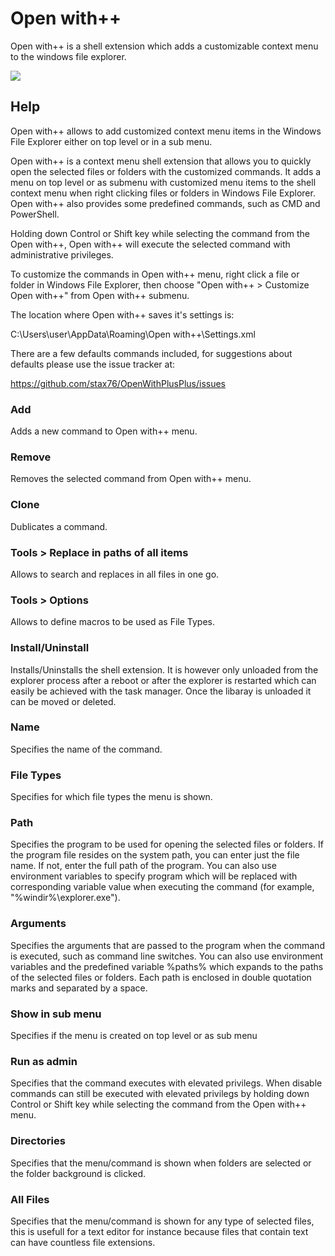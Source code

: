 # Open with++

Open with++ is a shell extension which adds a customizable context menu to the windows file explorer.

![](https://raw.githubusercontent.com/stax76/OpenWithPlusPlus/master/OpenWithPlusPlus.png)

## Help

Open with++ allows to add customized context menu items in the Windows File Explorer either on top level or in a sub menu.

Open with++ is a context menu shell extension that allows you to quickly open the selected files or folders with the customized commands. It adds a menu on top level or as submenu with customized menu items to the shell context menu when right clicking files or folders in Windows File Explorer. Open with++ also provides some predefined commands, such as CMD and PowerShell.

Holding down Control or Shift key while selecting the command from the Open with++, Open with++ will execute the selected command with administrative privileges.

To customize the commands in Open with++ menu, right click a file or folder in Windows File Explorer, then choose "Open with++ > Customize Open with++" from Open with++ submenu.

The location where Open with++ saves it's settings is:

C:\Users\user\AppData\Roaming\Open with++\Settings.xml

There are a few defaults commands included, for suggestions about defaults please use the issue tracker at:

https://github.com/stax76/OpenWithPlusPlus/issues

### Add

Adds a new command to Open with++ menu.

### Remove

Removes the selected command from Open with++ menu.

### Clone

Dublicates a command.

### Tools > Replace in paths of all items

Allows to search and replaces in all files in one go.

### Tools > Options

Allows to define macros to be used as File Types.

### Install/Uninstall

Installs/Uninstalls the shell extension. It is however only unloaded from the explorer process after a reboot or after the explorer is restarted which can easily be achieved with the task manager. Once the libaray is unloaded it can be moved or deleted.

### Name

Specifies the name of the command.

### File Types

Specifies for which file types the menu is shown.

### Path

Specifies the program to be used for opening the selected files or folders. If the program file resides on the system path, you can enter just the file name. If not, enter the full path of the program. You can also use environment variables to specify program which will be replaced with corresponding variable value when executing the command (for example, "%windir%\explorer.exe").

### Arguments

Specifies the arguments that are passed to the program when the command is executed, such as command line switches. You can also use environment variables and the predefined variable %paths% which expands to the paths of the selected files or folders. Each path is enclosed in double quotation marks and separated by a space.

### Show in sub menu

Specifies if the menu is created on top level or as sub menu

### Run as admin

Specifies that the command executes with elevated privilegs. When disable commands can still be executed with elevated privilegs by holding down Control or Shift key while selecting the command from the Open with++ menu.

### Directories

Specifies that the menu/command is shown when folders are selected or the folder background is clicked.

### All Files

Specifies that the menu/command is shown for any type of selected files, this is usefull for a text editor for instance because files that contain text can have countless file extensions.